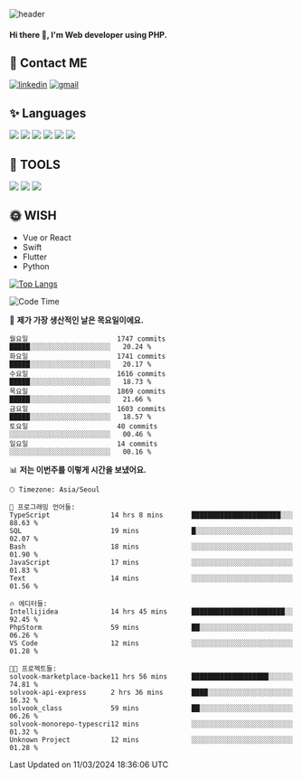 ![header](https://capsule-render.vercel.app/api?type=waving&color=auto&height=300&section=header&text=Elin&fontSize=90&animation=twinkling)

#### Hi there 👋, I'm <b>Web developer</b> using PHP. ####

<!--
- 🔭 I’m currently working on Uniwill
- 🌱 I’m currently learning Vue or React or Python.
-->

<!---#### I am PHP developer --->

## 💌 Contact ME ###
[<img src='https://img.shields.io/badge/-EunjiKo-%230A66C2?style=flat-square&logo=LinkedIn&logoColor=white' alt='linkedin'>](https://www.linkedin.com/in/https://www.linkedin.com/in/eunji-ko-00a907164//)  [<img src='https://img.shields.io/badge/-einee214%40gmail.com-%23EA4335?style=flat-square&logo=Gmail&logoColor=white' alt='gmail'>](einee214@gmail.com)  


## ✨ Languages
<img src='https://img.shields.io/badge/-PHP-%23777BB4?style=for-the-badge&logo=PHP&logoColor=white'> <img src='https://img.shields.io/badge/-Laravel-%23FF2D20?style=for-the-badge&logo=Laravel&logoColor=white'> <img src='https://img.shields.io/badge/Jquery-%230769AD?style=for-the-badge&logo=Jquery&logoColor=white'> <img src='https://img.shields.io/badge/CSS3-%231572B6?style=for-the-badge&logo=CSS3&logoColor=white'> <img src='https://img.shields.io/badge/Bootstrap-%237952B3?style=for-the-badge&logo=Bootstrap&logoColor=white' > <img src='https://img.shields.io/badge/MySQL-%234479A1?style=for-the-badge&logo=MySQL&logoColor=white' >

## 🌷 TOOLS
<img src='https://img.shields.io/badge/PHPSTORM-%23000000?style=for-the-badge&logo=PhpStorm&logoColor=white' > <img src='https://img.shields.io/badge/GitLab-%23FCA121?style=for-the-badge&logo=GitLab&logoColor=white' > <img src='https://img.shields.io/badge/GitHub-%23181717?style=for-the-badge&logo=GitHub&logoColor=white'>


## 🌞 WISH
- Vue or React
- Swift
- Flutter
- Python


[![Top Langs](https://github-readme-stats.vercel.app/api/top-langs/?username=ein214&layout=compact)](https://github.com/anuraghazra/github-readme-stats)

<!--START_SECTION:waka-->
![Code Time](http://img.shields.io/badge/Code%20Time-3%2C324%20hrs%2043%20mins-blue)

📅 **제가 가장 생산적인 날은 목요일이에요.** 

```text
월요일                      1747 commits        █████░░░░░░░░░░░░░░░░░░░░   20.24 % 
화요일                      1741 commits        █████░░░░░░░░░░░░░░░░░░░░   20.17 % 
수요일                      1616 commits        █████░░░░░░░░░░░░░░░░░░░░   18.73 % 
목요일                      1869 commits        █████░░░░░░░░░░░░░░░░░░░░   21.66 % 
금요일                      1603 commits        █████░░░░░░░░░░░░░░░░░░░░   18.57 % 
토요일                      40 commits          ░░░░░░░░░░░░░░░░░░░░░░░░░   00.46 % 
일요일                      14 commits          ░░░░░░░░░░░░░░░░░░░░░░░░░   00.16 % 
```


📊 **저는 이번주를 이렇게 시간을 보냈어요.** 

```text
🕑︎ Timezone: Asia/Seoul

💬 프로그래밍 언어들: 
TypeScript               14 hrs 8 mins       ██████████████████████░░░   88.63 % 
SQL                      19 mins             █░░░░░░░░░░░░░░░░░░░░░░░░   02.07 % 
Bash                     18 mins             ░░░░░░░░░░░░░░░░░░░░░░░░░   01.90 % 
JavaScript               17 mins             ░░░░░░░░░░░░░░░░░░░░░░░░░   01.83 % 
Text                     14 mins             ░░░░░░░░░░░░░░░░░░░░░░░░░   01.56 % 

🔥 에디터들: 
Intellijidea             14 hrs 45 mins      ███████████████████████░░   92.45 % 
PhpStorm                 59 mins             ██░░░░░░░░░░░░░░░░░░░░░░░   06.26 % 
VS Code                  12 mins             ░░░░░░░░░░░░░░░░░░░░░░░░░   01.28 % 

🐱‍💻 프로젝트들: 
solvook-marketplace-backe11 hrs 56 mins      ███████████████████░░░░░░   74.81 % 
solvook-api-express      2 hrs 36 mins       ████░░░░░░░░░░░░░░░░░░░░░   16.32 % 
solvook_class            59 mins             ██░░░░░░░░░░░░░░░░░░░░░░░   06.26 % 
solvook-monorepo-typescri12 mins             ░░░░░░░░░░░░░░░░░░░░░░░░░   01.32 % 
Unknown Project          12 mins             ░░░░░░░░░░░░░░░░░░░░░░░░░   01.28 % 
```


 Last Updated on 11/03/2024 18:36:06 UTC
<!--END_SECTION:waka-->

<!---![GitHub stats](https://github-readme-stats.vercel.app/api?username=ein214&show_icons=true&theme=dracula)  --->



